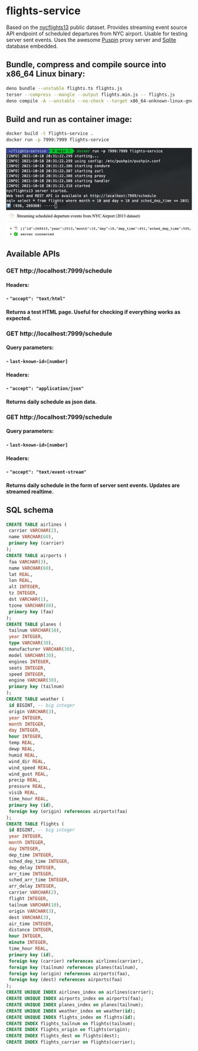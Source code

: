 # flights-service

Based on the [nycflights13](https://users.dimi.uniud.it/~massimo.franceschet/ds/plugandplay/sqlite/sqlite.html) public dataset. Provides streaming event source API endpoint of scheduled departures from NYC airport. Usable for testing server sent events. Uses the awesome [Puspin](https://pushpin.org) proxy server and [Sqlite](https://sqlite.org) database embedded.

## Bundle, compress and compile source into x86_64 Linux binary:
```sh
deno bundle --unstable flights.ts flights.js
terser --compress --mangle --output flights.min.js -- flights.js
deno compile -A --unstable --no-check --target x86_64-unknown-linux-gnu --output flights-x86_64-unknown-linux-gnu flights.min.js
```
## Build and run as container image:
```sh
docker build -t flights-service .
docker run -p 7999:7999 flights-service
```
![Terminal output!](/images/term.png)
![Browser page!](/images/browser.png)
## Available APIs
### GET http://localhost:7999/schedule
#### Headers:
#### - `"accept": "text/html"`
#### Returns a test HTML page. Useful for checking if everything works as expected.

### GET http://localhost:7999/schedule
#### Query parameters:
#### - `last-known-id=[number]`
#### Headers:
#### - `"accept": "application/json"`
#### Returns daily schedule as json data.

### GET http://localhost:7999/schedule
#### Query parameters:
#### - `last-known-id=[number]`
#### Headers:
#### - `"accept": "text/event-stream"`
#### Returns daily schedule in the form of server sent events. Updates are streamed realtime.

## SQL schema
```sql
CREATE TABLE airlines (
 carrier VARCHAR(2),
 name VARCHAR(60),
 primary key (carrier)
);
CREATE TABLE airports (
 faa VARCHAR(3),
 name VARCHAR(60),
 lat REAL,
 lon REAL,
 alt INTEGER,
 tz INTEGER,
 dst VARCHAR(1),
 tzone VARCHAR(60),
 primary key (faa)
);
CREATE TABLE planes (
 tailnum VARCHAR(10),
 year INTEGER,
 type VARCHAR(30),
 manufacturer VARCHAR(30),
 model VARCHAR(30),
 engines INTEGER,
 seats INTEGER,
 speed INTEGER,
 engine VARCHAR(30),
 primary key (tailnum)
);
CREATE TABLE weather (
 id BIGINT, -- big integer
 origin VARCHAR(3),
 year INTEGER,
 month INTEGER,
 day INTEGER,
 hour INTEGER,
 temp REAL,
 dewp REAL,
 humid REAL,
 wind_dir REAL,
 wind_speed REAL,
 wind_gust REAL,
 precip REAL,
 pressure REAL,
 visib REAL,
 time_hour REAL,
 primary key (id),
 foreign key (origin) references airports(faa)
);
CREATE TABLE flights (
 id BIGINT, -- big integer
 year INTEGER,
 month INTEGER,
 day INTEGER,
 dep_time INTEGER,
 sched_dep_time INTEGER,
 dep_delay INTEGER,
 arr_time INTEGER,
 sched_arr_time INTEGER,
 arr_delay INTEGER,
 carrier VARCHAR(2),
 flight INTEGER,
 tailnum VARCHAR(10),
 origin VARCHAR(3),
 dest VARCHAR(3),
 air_time INTEGER,
 distance INTEGER,
 hour INTEGER,
 minute INTEGER,
 time_hour REAL,
 primary key (id),
 foreign key (carrier) references airlines(carrier),
 foreign key (tailnum) references planes(tailnum),
 foreign key (origin) references airports(faa),
 foreign key (dest) references airports(faa)
);
CREATE UNIQUE INDEX airlines_index on airlines(carrier);
CREATE UNIQUE INDEX airports_index on airports(faa);
CREATE UNIQUE INDEX planes_index on planes(tailnum);
CREATE UNIQUE INDEX weather_index on weather(id);
CREATE UNIQUE INDEX flights_index on flights(id);
CREATE INDEX flights_tailnum on flights(tailnum);
CREATE INDEX flights_origin on flights(origin);
CREATE INDEX flights_dest on flights(dest);
CREATE INDEX flights_carrier on flights(carrier);
```